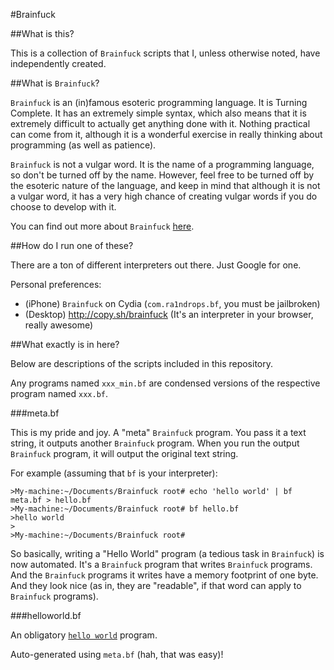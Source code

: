 #Brainfuck

##What is this?

This is a collection of `Brainfuck` scripts that I, unless otherwise noted, have
independently created.

##What is `Brainfuck`?

`Brainfuck` is an (in)famous esoteric programming language. It is Turning
Complete. It has an extremely simple syntax, which also means that it is 
extremely difficult to actually get anything done with it. Nothing practical
can come from it, although it is a wonderful exercise in really thinking about
programming (as well as patience).

`Brainfuck` is not a vulgar word. It is the name of a programming language, so don't be
turned off by the name. However, feel free to be turned off by the esoteric nature of the
language, and keep in mind that although it is not a vulgar word, it has a very
high chance of creating vulgar words if you do choose to develop with it.

You can find out more about `Brainfuck` [here](http://en.wikipedia.com/wiki/Brainfuck).

##How do I run one of these?

There are a ton of different interpreters out there. Just Google for one.

Personal preferences:

- (iPhone) `Brainfuck` on Cydia (`com.ra1ndrops.bf`, you must be jailbroken)
- (Desktop) http://copy.sh/brainfuck (It's an interpreter in your browser, really awesome)

##What exactly is in here?

Below are descriptions of the scripts included in this repository.

Any programs named `xxx_min.bf` are condensed versions of the respective program named 
`xxx.bf`.

###meta.bf

This is my pride and joy. A "meta" `Brainfuck` program. You pass it a text string,
it outputs another `Brainfuck` program. When you run the output `Brainfuck` program,
it will output the original text string.

For example (assuming that `bf` is your interpreter):

    >My-machine:~/Documents/Brainfuck root# echo 'hello world' | bf meta.bf > hello.bf
    >My-machine:~/Documents/Brainfuck root# bf hello.bf
    >hello world
    >
    >My-machine:~/Documents/Brainfuck root#

So basically, writing a "Hello World" program (a tedious task in `Brainfuck`) is
now automated. It's a `Brainfuck` program that writes `Brainfuck` programs. And the
`Brainfuck` programs it writes have a memory footprint of one byte. And they look nice (as
in, they are "readable", if that word can apply to `Brainfuck` programs).

###helloworld.bf

An obligatory [`hello world`](http://en.wikipedia.org/wiki/Hello_world_program) program.

Auto-generated using `meta.bf` (hah, that was easy)!












